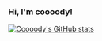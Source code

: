 ### Hi, I'm coooody!

[![Coooody's GitHub stats](https://github-readme-stats.vercel.app/api?username=Cody2333&count_private=true&show_icons=true&theme=radical)](https://github.com/anuraghazra/github-readme-stats)


<!--
**Cody2333/Cody2333** is a ✨ _special_ ✨ repository because its `README.md` (this file) appears on your GitHub profile.

Here are some ideas to get you started:

- 🔭 I’m currently working on ...
- 🌱 I’m currently learning ...
- 👯 I’m looking to collaborate on ...
- 🤔 I’m looking for help with ...
- 💬 Ask me about ...
- 📫 How to reach me: ...
- 😄 Pronouns: ...
- ⚡ Fun fact: ...
-->
